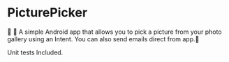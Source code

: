# PicturePicker
:iphone: :email: A simple Android app that allows you to pick a picture from your photo gallery using an Intent. You can also send emails direct from app.:incoming_envelope:

Unit tests Included.

